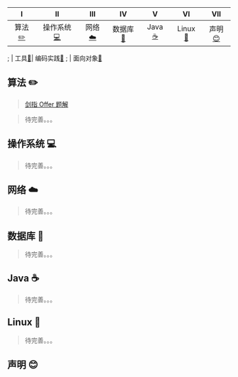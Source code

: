 | Ⅰ | Ⅱ | Ⅲ | Ⅳ | Ⅴ | Ⅵ | Ⅶ |
| :--------: | :---------: | :---------: | :---------: | :-------: | :-------:| :------:|
| 算法[:pencil2:](#算法-pencil2) | 操作系统[:computer:](#操作系统-computer)  |网络[:cloud:](#网络-cloud)  |数据库[:floppy_disk:](#数据库-floppy_disk)| Java [:coffee:](#java-coffee)| Linux [:cactus:](#Linux-:cactus:)| 声明[:blush:](#声明-blush) |


; | 工具[:hammer:](#工具-hammer)| 编码实践[:speak_no_evil:](#编码实践-speak_no_evil)
; | 面向对象[:couple:](#面向对象-couple)




## 算法 :pencil2:

> [剑指 Offer 题解](https://github.com/CyC2018/InnterviewNotes/blob/master/notes/剑指%20offer%20题解.md)

> 待完善。。。

## 操作系统 :computer:

> 待完善。。。


## 网络 :cloud:

> 待完善。。。


## 数据库 :floppy_disk:

> 待完善。。。

## Java :coffee:

> 待完善。。。

## Linux :cactus:

> 待完善。。。

## 声明 :blush:




